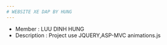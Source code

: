 ```yaml
---
# WEBSITE XE DAP BY HUNG
---
```

* Member : LUU DINH HUNG
* Description : Project use JQUERY,ASP-MVC 
animations.js

